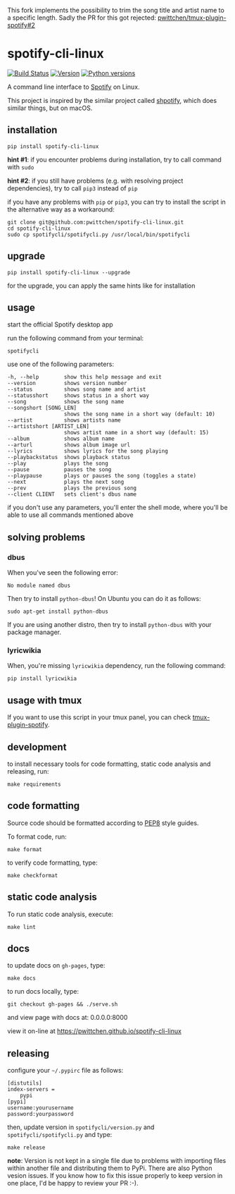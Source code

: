 This fork implements the possibility to trim the song title and artist name to a specific length.
Sadly the PR for this got rejected: [pwittchen/tmux-plugin-spotify#2](https://github.com/pwittchen/tmux-plugin-spotify/pull/2#issuecomment-447658812)

# spotify-cli-linux

[![Build Status](https://img.shields.io/travis/pwittchen/spotify-cli-linux.svg?branch=master&style=flat-square)](https://travis-ci.org/pwittchen/spotify-cli-linux) [![Version](https://img.shields.io/pypi/v/spotify-cli-linux.svg?style=flat-square)](https://pypi.python.org/pypi/spotify-cli-linux/) [![Python versions](https://img.shields.io/pypi/pyversions/spotify-cli-linux.svg?style=flat-square)](https://pypi.python.org/pypi/spotify-cli-linux/)

A command line interface to [Spotify](https://www.spotify.com/) on Linux.

This project is inspired by the similar project called [shpotify](https://github.com/hnarayanan/shpotify), which does similar things, but on macOS.

installation
------------

```
pip install spotify-cli-linux
```

**hint #1**: if you encounter problems during installation, try to call command with `sudo`

**hint #2**: if you still have problems (e.g. with resolving project dependencies), try to call `pip3` instead of `pip`

if you have any problems with `pip` or `pip3`, you can try to install the script in the alternative way as a workaround:

```
git clone git@github.com:pwittchen/spotify-cli-linux.git
cd spotify-cli-linux
sudo cp spotifycli/spotifycli.py /usr/local/bin/spotifycli
```

upgrade
-------

```
pip install spotify-cli-linux --upgrade
```

for the upgrade, you can apply the same hints like for installation

usage
-----

start the official Spotify desktop app

run the following command from your terminal:

```
spotifycli
```

use one of the following parameters:

```
-h, --help        show this help message and exit
--version         shows version number
--status          shows song name and artist
--statusshort     shows status in a short way
--song            shows the song name
--songshort [SONG_LEN]
                  shows the song name in a short way (default: 10)
--artist          shows artists name
--artistshort [ARTIST_LEN]
                  shows artist name in a short way (default: 15)
--album           shows album name
--arturl          shows album image url
--lyrics          shows lyrics for the song playing
--playbackstatus  shows playback status
--play            plays the song
--pause           pauses the song
--playpause       plays or pauses the song (toggles a state)
--next            plays the next song
--prev            plays the previous song
--client CLIENT   sets client's dbus name
```

if you don't use any parameters, you'll enter the shell mode, where you'll be able to use all commands mentioned above

solving problems
----------------

### dbus

When you've seen the following error:

```
No module named dbus
```

Then try to install `python-dbus`! On Ubuntu you can do it as follows:

```
sudo apt-get install python-dbus
```

If you are using another distro, then try to install `python-dbus` with your package manager.

### lyricwikia

When, you're missing `lyricwikia` dependency, run the following command:

```
pip install lyricwikia
```

usage with tmux
---------------

If you want to use this script in your tmux panel, you can check [tmux-plugin-spotify](https://github.com/pwittchen/tmux-plugin-spotify).

development
-----------

to install necessary tools for code formatting, static code analysis and releasing, run:

```
make requirements
```

code formatting
---------------

Source code should be formatted according to [PEP8](https://www.python.org/dev/peps/pep-0008/) style guides.

To format code, run:

```
make format
```

to verify code formatting, type:

```
make checkformat
```

static code analysis
--------------------

To run static code analysis, execute:

```
make lint
```

docs
----

to update docs on `gh-pages`, type:

```
make docs
```

to run docs locally, type:
```
git checkout gh-pages && ./serve.sh
```

and view page with docs at: 0.0.0.0:8000

view it on-line at https://pwittchen.github.io/spotify-cli-linux

releasing
---------

configure your `~/.pypirc` file as follows:

```
[distutils]
index-servers =
    pypi
[pypi]
username:yourusername
password:yourpassword
```

then, update version in `spotifycli/version.py` and `spotifycli/spotifycli.py` and type:

```
make release
```

**note**: Version is not kept in a single file due to problems with importing files within another file and distributing them to PyPi. There are also Python vesion issues. If you know how to fix this issue properly to keep version in one place, I'd be happy to review your PR :-).

